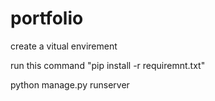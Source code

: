 # portfolio

create a vitual envirement

run this command "pip install -r requiremnt.txt"

python manage.py runserver
